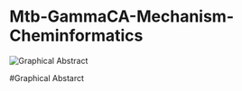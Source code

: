 # Mtb-GammaCA-Mechanism-Cheminformatics
![Graphical Abstract ](https://github.com/user-attachments/assets/03670641-6c5c-4456-9f95-2631b5633543)

#Graphical Abstarct


